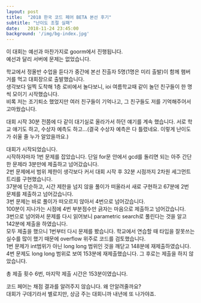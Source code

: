 ```yaml
---
layout: post
title:  "2018 한국 코드 페어 BETA 본선 후기"
subtitle: "난이도 조절 실패"
date:   2018-11-24 23:45:00
background: '/img/bg-index.jpg'
---
```


이 대회는 예선과 마찬가지로 goorm에서 진행됩니다.<br>
예선과 달리 서버에 문제는 없었습니다.

학교에서 정올반 수업을 듣다가 중간에 본선 진출자 5명(1명은 미리 출발)이 함께 햄버거를 먹고 대회장으로 출발했습니다.<br>
생각보다 일찍 도착해 1층 로비에서 놀다보니, ioi 여름학교때 같이 놀던 친구들이 한 명씩 모이기 시작했습니다.<br>
비록 저는 조기퇴소 했었지만 여러 친구들이 기억나고, 그 친구들도 저를 기억해주어서 고마웠습니다.

대회 시작 30분 전쯤에 다 같이 대기실로 올라가서 하던 얘기를 계속 했습니다. 서로 학교 얘기도 하고, 수상자 예측도 하고...(결국 수상자 예측은 다 틀렸네요. 이렇게 난이도가 쉬울 줄 누가 알았을까요.)

대회가 시작되었습니다.<br>
시작하자마자 1번 문제를 잡았습니다. 단일 for문 안에서 gcd를 돌리면 되는 아주 간단한 문제라 3분만에 제출하고 넘어갔습니다.<br>
2번 문제에서 범위 제한이 생각보다 커서 대회 시작 후 32분 시점까지 2차원 세그먼트 트리를 구현했습니다.<br>
37분에 단순하고, 시간 제한을 넘지 않을 풀이가 떠올라서 새로 구현하고 67분에 2번 문제를 제출하고 넘어갔습니다.<br>
3번 문제는 바로 풀이가 떠오르지 않아서 4번으로 넘어갔습니다.<br>
100분이 지나가는 시점에 4번 부분점수만 긁자는 마음으로 제출하고 넘어갔습니다.<br>
3번으로 넘어와서 문제를 다시 읽어보니 parametric search로 풀린다는 것을 알고 142분에 제출을 하였습니다.<br>
모두 제출을 했으니 1번부터 다시 문제를 봤습니다. 학교에서 연습할 때 타입을 잘못쓰는 실수를 많이 했기 때문에 overflow 위주로 코드를 검토했습니다.<br>
1번 문제가 int범위가 아닌 long long 범위인 것을 깨닫고 148분에 재제출하였습니다.<br>
4번 문제도 long long 범위로 보여 153분에 재제출했습니다.
그 후로는 제출을 하지 않았습니다.

총 제출 횟수 6번, 마지막 제출 시간은 153분이였습니다.

코드 페어는 채점 결과를 알려주지 않습니다. 왜 안알려줄까요?<br>
대회가 구데기라서 별로지만, 상금 주는 대회니까 내년에 또 나가야죠.
